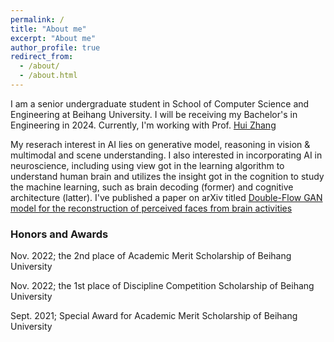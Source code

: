 ```yaml
---
permalink: /
title: "About me"
excerpt: "About me"
author_profile: true
redirect_from: 
  - /about/
  - /about.html
---
```


I am a senior undergraduate student in School of Computer Science and Engineering at Beihang University. I will be receiving my Bachelor's in Engineering in 2024. Currently, I'm working with Prof. [Hui Zhang](https://shi.buaa.edu.cn/zhanghui2/zh_CN/index.htm)

My reserach interest in AI lies on generative model, reasoning in vision & multimodal and scene understanding. I also interested in incorporating AI in neuroscience, including using view got in the learning algorithm to understand human brain and utilizes the insight got in the cognition to study the machine learning, such as brain decoding (former) and cognitive architecture (latter). I've published a paper on arXiv titled [Double-Flow GAN model for the reconstruction of perceived faces from brain activities](https://arxiv.org/pdf/2312.07478.pdf) 

### Honors and Awards

Nov. 2022; the 2nd place of Academic Merit Scholarship of Beihang University

Nov. 2022; the 1st place of Discipline Competition Scholarship of Beihang University

Sept. 2021; Special Award for Academic Merit Scholarship of Beihang University